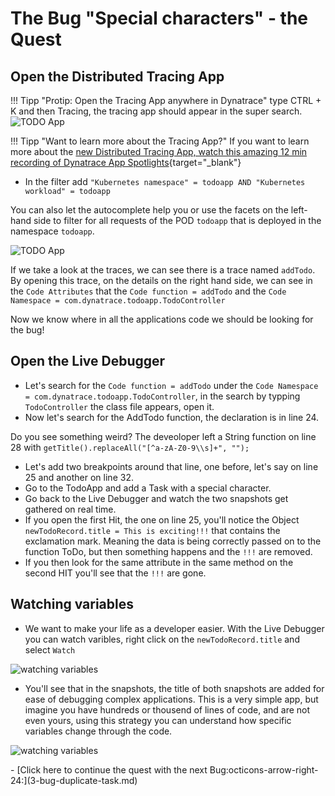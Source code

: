
# The Bug "Special characters" - the Quest

## Open the Distributed Tracing App
!!! Tipp "Protip: Open the Tracing App anywhere in Dynatrace"
    type CTRL + K and then Tracing, the tracing app should appear in the super search.
    ![TODO App](../img/open_tracing_app.png)

!!! Tipp "Want to learn more about the Tracing App?"
    If you want to learn more about the [new Distributed Tracing App, watch this amazing 12 min recording of Dynatrace App Spotlights](https://www.youtube.com/watch?v=O4zWlwJ4hsA){target="_blank"}


- In the filter add `"Kubernetes namespace" = todoapp AND "Kubernetes workload" = todoapp`

You can also let the autocomplete help you or use the facets on the left-hand side to filter for all requests of the POD `todoapp` that is deployed in the namespace `todoapp`.

![TODO App](../img/tracing_app_filter.png)

If we take a look at the traces, we can see there is a trace named `addTodo`. By opening this trace, on the details on the right hand side, we can see in the `Code Attributes` that the `Code function = addTodo` and the `Code Namespace = com.dynatrace.todoapp.TodoController`

Now we know where in all the applications code we should be looking for the bug!


## Open the Live Debugger

- Let's search for the `Code function = addTodo` under the `Code Namespace = com.dynatrace.todoapp.TodoController`, in the search by typping `TodoController` the class file appears, open it.
- Now let's search for the AddTodo function, the declaration is in line 24.

Do you see something weird? The deveoloper left a String function on line 28 with `getTitle().replaceAll("[^a-zA-Z0-9\\s]+", "");`

- Let's add two breakpoints around that line, one before, let's say on line 25 and another on line 32.
- Go to the TodoApp and add a Task with a special character. 
- Go back to the Live Debugger and watch the two snapshots get gathered on real time.
- If you open the first Hit, the one on line 25, you'll notice the Object `newTodoRecord.title = This is exciting!!!` that contains the exclamation mark. Meaning the data is being correctly passed on to the function ToDo, but then something happens and the `!!!` are removed.
- If you then look for the same attribute in the same method on the second HIT you'll see that the `!!!` are gone.


## Watching variables
- We want to make your life as a developer easier. With the Live Debugger you can watch varibles, right click on the  `newTodoRecord.title` and select `Watch`

![watching variables](../img/ld_watch.png)

- You'll see that in the snapshots, the title of both snapshots are added for ease of debugging complex applications. This is a very simple app, but imagine you have hundreds or thousend of lines of code, and are not even yours, using this strategy you can understand how specific variables change through the code.

![watching variables](../img/ld_watch2.png)



<div class="grid cards" markdown>
- [Click here to continue the quest with the next Bug:octicons-arrow-right-24:](3-bug-duplicate-task.md)
</div>
